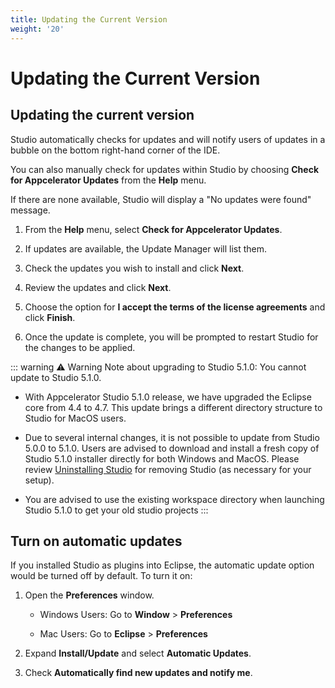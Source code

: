 ```yaml
---
title: Updating the Current Version
weight: '20'
---
```


# Updating the Current Version

## Updating the current version

Studio automatically checks for updates and will notify users of updates in a bubble on the bottom right-hand corner of the IDE.

You can also manually check for updates within Studio by choosing **Check for Appcelerator Updates** from the **Help** menu.

If there are none available, Studio will display a "No updates were found" message.

1. From the **Help** menu, select **Check for Appcelerator Updates**.

2. If updates are available, the Update Manager will list them.

3. Check the updates you wish to install and click **Next**.

4. Review the updates and click **Next**.

5. Choose the option for **I accept the terms of the license agreements** and click **Finish**.

6. Once the update is complete, you will be prompted to restart Studio for the changes to be applied.

::: warning ⚠️ Warning
Note about upgrading to Studio 5.1.0: You cannot update to Studio 5.1.0.

* With Appcelerator Studio 5.1.0 release, we have upgraded the Eclipse core from 4.4 to 4.7. This update brings a different directory structure to Studio for MacOS users.

* Due to several internal changes, it is not possible to update from Studio 5.0.0 to 5.1.0. Users are advised to download and install a fresh copy of Studio 5.1.0 installer directly for both Windows and MacOS. Please review [Uninstalling Studio](/guide/Axway_Appcelerator_Studio/Axway_Appcelerator_Studio_Guide/Updating_Studio/Uninstalling_Studio/) for removing Studio (as necessary for your setup).

* You are advised to use the existing workspace directory when launching Studio 5.1.0 to get your old studio projects
:::

## Turn on automatic updates

If you installed Studio as plugins into Eclipse, the automatic update option would be turned off by default. To turn it on:

1. Open the **Preferences** window.

    * Windows Users: Go to **Window** > **Preferences**

    * Mac Users: Go to **Eclipse** > **Preferences**

2. Expand **Install/Update** and select **Automatic Updates**.

3. Check **Automatically find new updates and notify me**.
